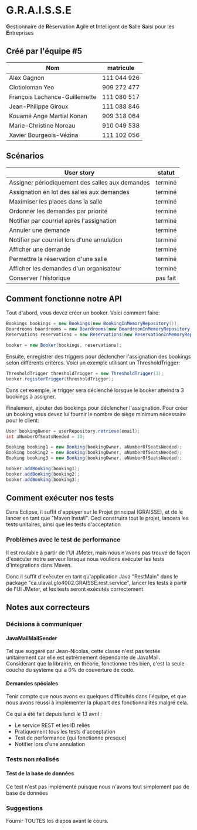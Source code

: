 ﻿# G.R.A.I.S.S.E
<b>G</b>estionnaire de <b>R</b>éservation <b>A</b>gile et <b>I</b>ntelligent de <b>S</b>alle <b>S</b>aisi pour les <b>E</b>ntreprises

## Créé par l'équipe #5

Nom                            | matricule
-------------------------------|-----------------------------------
Alex Gagnon                    |111 044 926
Clotioloman Yeo                |909 272 477
François Lachance-Guillemette  |111 080 517
Jean-Philippe Giroux           |111 088 846
Kouamé Ange Martial Konan      |909 318 064
Marie-Christine Noreau         |910 049 538
Xavier Bourgeois-Vézina        |111 102 056


## Scénarios

User story                                        | statut
--------------------------------------------------|-----------------------------------
Assigner périodiquement des salles aux demandes   |terminé
Assignation en lot des salles aux demandes        |terminé
Maximiser les places dans la salle                |terminé
Ordonner les demandes par priorité                |terminé
Notifier par courriel après l'assignation         |terminé
Annuler une demande                               |terminé
Notifier par courriel lors d'une annulation       |terminé
Afficher une demande                              |terminé
Permettre la réservation d'une salle              |terminé
Afficher les demandes d'un organisateur           |terminé
Conserver l'historique                            |pas fait

## Comment fonctionne notre API

Tout d'abord, vous devez créer un booker. Voici comment faire:

```java
Bookings bookings = new Bookings(new BookingInMemoryRepository());
Boardrooms boardrooms = new Boardrooms(new BoardroomInMemoryRepository());
Reservations reservations = new Reservations(new ReservationInMemoryRepository(), boardrooms, bookings);

booker = new Booker(bookings, reservations);
```

Ensuite, enregistrer des triggers pour déclencher l'assignation des bookings selon différents critères.
Voici un exemple utilisant un ThresholdTrigger:

```java
ThresholdTrigger thresholdTrigger = new ThresholdTrigger(3);
booker.registerTrigger(thresholdTrigger);
```

Dans cet exemple, le trigger sera déclenché lorsque le booker atteindra 3 bookings à assigner.

Finalement, ajouter des bookings pour déclencher l'assignation. Pour créer un booking vous devez lui fournir le nombre de siège minimum nécessaire pour le client:

```java
User bookingOwner = userRepository.retrieve(email);
int aNumberOfSeatsNeeded = 10;

Booking booking1 = new Booking(bookingOwner, aNumberOfSeatsNeeded);
Booking booking2 = new Booking(bookingOwner, aNumberOfSeatsNeeded);
Booking booking3 = new Booking(bookingOwner, aNumberOfSeatsNeeded);

booker.addBooking(booking1);
booker.addBooking(booking2);
booker.addBooking(booking3);
```

## Comment exécuter nos tests

Dans Eclipse, il suffit d'appuyer sur le Projet principal (GRAISSE), et de le lancer en tant que "Maven Install".
Ceci construira tout le projet, lancera les tests unitaires, ainsi que les tests d'acceptation

### Problèmes avec le test de performance

Il est roulable à partir de l'UI JMeter, mais nous n'avons pas trouvé de façon d'exécuter notre serveur lorsque nous voulions exécuter les tests d'integrations dans Maven.

Donc il suffit d'exécuter en tant qu'application Java "RestMain" dans le package "ca.ulaval.glo4002.GRAISSE.rest.service", lancer les tests à partir de l'UI JMeter, et les tests seront exécutés correctement.

## Notes aux correcteurs

### Décisions à communiquer

#### JavaMailMailSender

Tel que suggéré par Jean-Nicolas, cette classe n'est pas testée unitairement car elle est extrèmement dépendante de JavaMail. Considérant que la librairie, en théorie, fonctionne très bien, c'est la seule couche du système qui a 0% de couverture de code.

#### Demandes spéciales

Tenir compte que nous avons eu quelques difficultés dans l'équipe, et que nous avons réussi à implémenter la plupart des fonctionnalités malgré cela.

Ce qui a été fait depuis lundi le 13 avril : 
* Le service REST et les ID reliés
* Pratiquement tous les tests d'acceptation
* Test de performance (qui fonctionne presque)
* Notifier lors d'une annulation

### Tests non réalisés

#### Test de la base de données

Ce test n'est pas implémenté puisque nous n'avons tout simplement pas de base de données

### Suggestions
Fournir TOUTES les diapos avant le cours.
